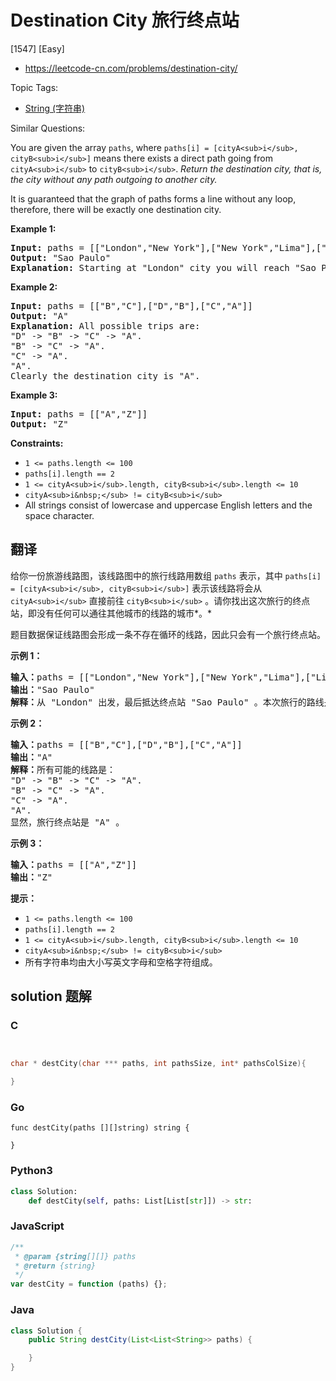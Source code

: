 # Destination City 旅行终点站

[1547] [Easy]

- https://leetcode-cn.com/problems/destination-city/

Topic Tags:

- [String (字符串)](https://leetcode-cn.com/tag/string/)

Similar Questions:

You are given the array `paths`, where `paths[i] = [cityA<sub>i</sub>, cityB<sub>i</sub>]` means there exists a direct path going from `cityA<sub>i</sub>` to `cityB<sub>i</sub>`. _Return the destination city, that is, the city without any path outgoing to another city._

It is guaranteed that the graph of paths forms a line without any loop, therefore, there will be exactly one destination city.

**Example 1:**

<pre><strong>Input:</strong> paths = [["London","New York"],["New York","Lima"],["Lima","Sao Paulo"]]
<strong>Output:</strong> "Sao Paulo" 
<strong>Explanation:</strong> Starting at "London" city you will reach "Sao Paulo" city which is the destination city. Your trip consist of: "London" -&gt; "New York" -&gt; "Lima" -&gt; "Sao Paulo".
</pre>

**Example 2:**

<pre><strong>Input:</strong> paths = [["B","C"],["D","B"],["C","A"]]
<strong>Output:</strong> "A"
<strong>Explanation:</strong> All possible trips are:&nbsp;
"D" -&gt; "B" -&gt; "C" -&gt; "A".&nbsp;
"B" -&gt; "C" -&gt; "A".&nbsp;
"C" -&gt; "A".&nbsp;
"A".&nbsp;
Clearly the destination city is "A".
</pre>

**Example 3:**

<pre><strong>Input:</strong> paths = [["A","Z"]]
<strong>Output:</strong> "Z"
</pre>

**Constraints:**

- `1 <= paths.length <= 100`
- `paths[i].length == 2`
- `1 <= cityA<sub>i</sub>.length, cityB<sub>i</sub>.length <= 10`
- `cityA<sub>i&nbsp;</sub> != cityB<sub>i</sub>`
- All strings consist of lowercase and uppercase English letters and the space character.

## 翻译

给你一份旅游线路图，该线路图中的旅行线路用数组 `paths` 表示，其中 `paths[i] = [cityA<sub>i</sub>, cityB<sub>i</sub>]` 表示该线路将会从 `cityA<sub>i</sub>` 直接前往 `cityB<sub>i</sub>` 。请你找出这次旅行的终点站，即没有任何可以通往其他城市的线路的城市*。*

题目数据保证线路图会形成一条不存在循环的线路，因此只会有一个旅行终点站。

**示例 1：**

<pre><strong>输入：</strong>paths = [["London","New York"],["New York","Lima"],["Lima","Sao Paulo"]]
<strong>输出：</strong>"Sao Paulo" 
<strong>解释：</strong>从 "London" 出发，最后抵达终点站 "Sao Paulo" 。本次旅行的路线是 "London" -&gt; "New York" -&gt; "Lima" -&gt; "Sao Paulo" 。
</pre>

**示例 2：**

<pre><strong>输入：</strong>paths = [["B","C"],["D","B"],["C","A"]]
<strong>输出：</strong>"A"
<strong>解释：</strong>所有可能的线路是：
"D" -&gt; "B" -&gt; "C" -&gt; "A".&nbsp;
"B" -&gt; "C" -&gt; "A".&nbsp;
"C" -&gt; "A".&nbsp;
"A".&nbsp;
显然，旅行终点站是 "A" 。
</pre>

**示例 3：**

<pre><strong>输入：</strong>paths = [["A","Z"]]
<strong>输出：</strong>"Z"
</pre>

**提示：**

- `1 <= paths.length <= 100`
- `paths[i].length == 2`
- `1 <= cityA<sub>i</sub>.length, cityB<sub>i</sub>.length <= 10`
- `cityA<sub>i&nbsp;</sub> != cityB<sub>i</sub>`
- 所有字符串均由大小写英文字母和空格字符组成。

## solution 题解

### C

```c


char * destCity(char *** paths, int pathsSize, int* pathsColSize){

}
```

### Go

```golang
func destCity(paths [][]string) string {

}
```

### Python3

```python
class Solution:
    def destCity(self, paths: List[List[str]]) -> str:
```

### JavaScript

```javascript
/**
 * @param {string[][]} paths
 * @return {string}
 */
var destCity = function (paths) {};
```

### Java

```java
class Solution {
    public String destCity(List<List<String>> paths) {

    }
}
```
